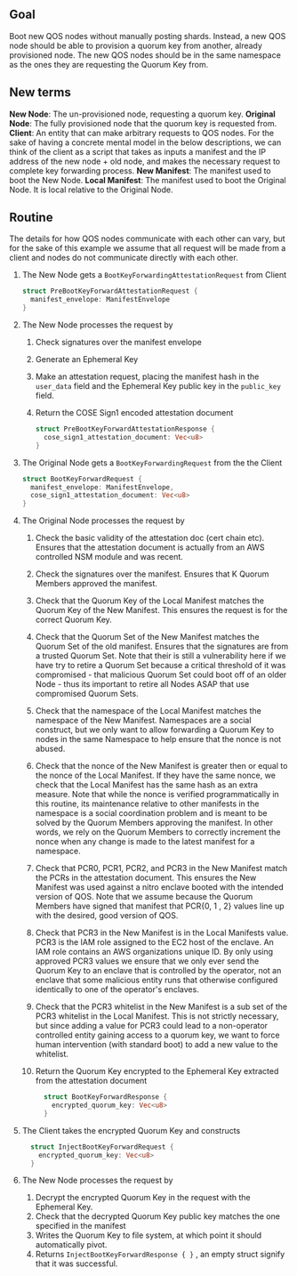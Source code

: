 ## Goal

Boot new QOS nodes without manually posting shards. Instead, a new QOS node should be able to provision a quorum key from another, already provisioned node. The new QOS nodes should be in the same namespace as the ones they are requesting the Quorum Key from.

## New terms

**New Node**: The un-provisioned node, requesting a quorum key.
**Original Node**: The fully provisioned node that the quorum key is requested from.
**Client**: An entity that can make arbitrary requests to QOS nodes. For the sake of having a concrete mental model in the below descriptions, we can think of the client as a script that takes as inputs a manifest and the IP address of the new node + old node, and makes the necessary request to complete key forwarding process.
**New Manifest**: The manifest used to boot the New Node.
**Local Manifest**: The manifest used to boot the Original Node. It is local relative to the Original Node.

## Routine

The details for how QOS nodes communicate with each other can vary, but for the sake of this example we assume that all request will be made from a client and nodes do not communicate directly with each other.

1) The New Node gets a `BootKeyForwardingAttestationRequest` from Client

    ```rust
    struct PreBootKeyForwardAttestationRequest {
      manifest_envelope: ManifestEnvelope
    }
    ```

2) The New Node processes the request by
    1) Check signatures over the manifest envelope
    1) Generate an Ephemeral Key
    1) Make an attestation request, placing the manifest hash in the `user_data` field and the Ephemeral Key public key in the `public_key` field.
    1) Return the COSE Sign1 encoded attestation document

        ```rust
        struct PreBootKeyForwardAttestationResponse {
          cose_sign1_attestation_document: Vec<u8>
        }
        ```

3) The Original Node gets a `BootKeyForwardingRequest` from the the Client

    ```rust
    struct BootKeyForwardRequest {
      manifest_envelope: ManifestEnvelope,
      cose_sign1_attestation_document: Vec<u8>
    }
    ```

4) The Original Node processes the request by
    1) Check the basic validity of the attestation doc (cert chain etc). Ensures that the attestation document is actually from an AWS controlled NSM module and was recent.
    1) Check the signatures over the manifest. Ensures that K Quorum Members approved the manifest.
    1) Check that the Quorum Key of the Local Manifest matches the Quorum Key of the New Manifest. This ensures the request is for the correct Quorum Key.
    1) Check that the Quorum Set of the New Manifest matches the Quorum Set of the old manifest. Ensures that the signatures are from a trusted Quorum Set. Note that their is still a vulnerability here if we have try to retire a Quorum Set because a critical threshold of it was compromised - that malicious Quorum Set could boot off of an older Node - thus its important to retire all Nodes ASAP that use compromised Quorum Sets.
    1) Check that the namespace of the Local Manifest matches the namespace of the New Manifest. Namespaces are a social construct, but we only want to allow forwarding a Quorum Key to nodes in the same Namespace to help ensure that the nonce is not abused.
    1) Check that the nonce of the New Manifest is greater then or equal to the nonce of the Local Manifest. If they have the same nonce, we check that the Local Manifest has the same hash as an extra measure. Note that while the nonce is verified programmatically in this routine, its maintenance relative to other manifests in the namespace is a social coordination problem and is meant to be solved by the Quorum Members approving the manifest. In other words, we rely on the Quorum Members to correctly increment the nonce when any change is made to the latest manifest for a namespace.
    1) Check that PCR0, PCR1, PCR2, and PCR3 in the New Manifest match the PCRs in the attestation document. This ensures the New Manifest was used against a nitro enclave booted with the intended version of QOS. Note that we assume because the Quorum Members have signed that manifest that PCR{0, 1 , 2} values line up with the desired, good version of QOS.
    1) Check that PCR3 in the New Manifest is in the Local Manifests value. PCR3 is the IAM role assigned to the EC2 host of the enclave. An IAM role contains an AWS organizations unique ID. By only using approved PCR3 values we ensure that we only ever send the Quorum Key to an enclave that is controlled by the operator, not an enclave that some malicious entity runs that otherwise configured identically to one of the operator's enclaves.
    1) Check that the PCR3 whitelist in the New Manifest is a sub set of the PCR3 whitelist in the Local Manifest. This is not strictly necessary, but since adding a value for PCR3 could lead to a non-operator controlled entity gaining access to a quorum key, we want to force human intervention (with standard boot) to add a new value to the whitelist.
    1) Return the Quorum Key encrypted to the Ephemeral Key extracted from the attestation document

        ```rust
          struct BootKeyForwardResponse {
            encrypted_quorum_key: Vec<u8>
          }
        ```

5) The Client takes the encrypted Quorum Key and constructs

    ```rust
      struct InjectBootKeyForwardRequest {
        encrypted_quorum_key: Vec<u8>
      }
    ```

6) The New Node processes the request by
    1) Decrypt the encrypted Quorum Key in the request with the Ephemeral Key.
    1) Check that the decrypted Quorum Key public key matches the one specified in the manifest
    1) Writes the Quorum Key to file system, at which point it should automatically pivot.
    1) Returns `InjectBootKeyForwardResponse { }` , an empty struct signify that it was successful.
